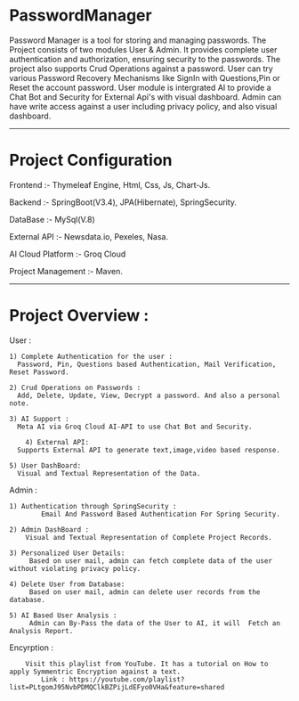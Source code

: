# PasswordManager
Password Manager is a tool for storing and managing passwords. The Project consists of two modules User & Admin. It provides complete user authentication and authorization, ensuring security to the passwords. The project also supports Crud Operations against a password. User can try various Password Recovery Mechanisms like SignIn with Questions,Pin or Reset the account password. User module is intergrated AI to provide a Chat Bot and Security for External Api's with visual dashboard. Admin can have write access against a user including privacy policy, and also visual dashboard. 
________________________________________________

# Project Configuration
Frontend           :- Thymeleaf Engine, Html, Css, Js, Chart-Js.

Backend            :- SpringBoot(V3.4), JPA(Hibernate), SpringSecurity.     

DataBase           :- MySql(V.8)

External API       :- Newsdata.io, Pexeles, Nasa.

AI Cloud Platform  :- Groq Cloud

Project Management :- Maven.
_______________________________________________

# Project Overview : 

  User : 
  
  	1) Complete Authentication for the user :
   	  Password, Pin, Questions based Authentication, Mail Verification, Reset Password.
        
	2) Crud Operations on Passwords :
 	  Add, Delete, Update, View, Decrypt a password. And also a personal note.

	3) AI Support :
	  Meta AI via Groq Cloud AI-API to use Chat Bot and Security.	
        
        4) External API: 
	  Supports External API to generate text,image,video based response.	
        
	5) User DashBoard:
 	  Visual and Textual Representation of the Data.
        
   Admin :
   
   	1) Authentication through SpringSecurity :
    	    Email And Password Based Authentication For Spring Security.
	  
	2) Admin DashBoard :
 	    Visual and Textual Representation of Complete Project Records.
         
	3) Personalized User Details:
	     Based on user mail, admin can fetch complete data of the user without violating privacy policy.
        
	4) Delete User from Database:
	     Based on user mail, admin can delete user records from the database.
        
	5) AI Based User Analysis :
 	     Admin can By-Pass the data of the User to AI, it will  Fetch an Analysis Report.
       
 Encyrption : 
 		
   		Visit this playlist from YouTube. It has a tutorial on How to apply Symmentric Encryption against a text.
           	Link : https://youtube.com/playlist?list=PLtgomJ95NvbPDMQClkBZPijLdEFyo0VHa&feature=shared
